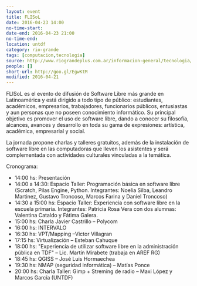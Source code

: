 ```yaml
---
layout: event 
title: FLISoL
date: 2016-04-23 14:00
no-time-start: 
date-end: 2016-04-23 21:00
no-time-end: 
location: untdf
category: rio-grande
tags: [computacion,tecnologia]
source: http://www.riograndeplus.com.ar/informacion-general/tecnologia/la-untdf-sera-sede-del-festival-latinoamericano-de-instalacion-de-software-libre-flisol/
people: []
short-url: http://goo.gl/EgwKtM
modified: 2016-04-21
---
```


FLISoL es el evento de difusión de Software Libre más grande en Latinoamérica y está dirigido a todo tipo de público: estudiantes, académicos, empresarios, trabajadores, funcionarios públicos, entusiastas y aun personas que no poseen conocimiento informático. Su principal objetivo es promover el uso de software libre, dando a conocer su filosofía, alcances, avances y desarrollo en toda su gama de expresiones: artística, académica, empresarial y social.

La jornada propone charlas y talleres gratuitos, además de la instalación de software libre en las computadoras que lleven los asistentes y será complementada con actividades culturales vinculadas a la temática.

Cronograma:

- 14:00 hs: Presentación
- 14:00 a 14:30: Espacio Taller: Programación básica en software libre (Scratch, Pilas Engine, Python. Integrantes: Noelia Silba, Leandro Martinez, Gustavo Troncoso, Marcos Farina y Daniel Troncoso)
- 14:30 a 15:00 hs: Espacio Taller: Experiencia con software libre en la escuela primaria. Integrantes: Patricia Rosa Vera con dos alumnas: Valentina Cataldo y Fátima Galera.
- 15:00 hs: Charla Javier Castrillo – Polycom
- 16:00 hs: INTERVALO
- 16:30 hs: VPT/Mapping –Victor Villagran
- 17:15 hs: Virtualización – Esteban Cahuque
- 18:00 hs: "Experiencia de utilizar software libre en la administración pública en TDF" – Lic. Martín Mirabete (trabaja en AREF RG)
- 18:45 hs: QGISS – José Luis Hormaechea
- 19:30 hs: NMAP (seguridad informática) – Matías Ponce
- 20:00 hs: Charla Taller: Gimp + Streming de radio – Maxi López y Marcos García (UNTDF)